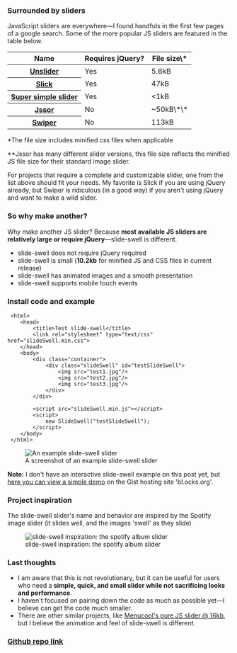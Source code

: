 <!-- Title: slide-swell -->
<!-- A good looking, small, pure JavaScript slider -->

<!--
Main Points
- The goal of this project is to create an aesthetic slider for desktop and mobile projects that are trying to avoid including jQuery as a dependency. 
- The slider supports click and touch events, and its appearance is modeled after the Spotify album slider.
-->

### Surrounded by sliders
JavaScript sliders are everywhere&mdash;I found handfuls in the first few pages of a google search. Some of the more popular JS sliders are featured in the table below.

<table class="table table-bordered">
  <thead class="thead-default">
    <tr>
      <th>Name</th>
      <th>Requires jQuery?</th>
      <th>File size\*</th>
    </tr>
  </thead>
  <tbody>
    <tr>
      <th scope="row"><a href="http://unslider.com/" target="_blank">Unslider</a></th>
      <td>Yes</td>
      <td>5.6kB</td>
    </tr>
    <tr>
      <th scope="row"><a href="http://kenwheeler.github.io/slick/" target="_blank">Slick</a></th>
      <td>Yes</td>
      <td>47kB</td>
    </tr>
    <tr>
      <th scope="row"><a href="http://supersimpleslider.com/" target="_blank">Super simple slider</a></th>
      <td>Yes</td>
      <td>&lt;1kB</td>
    </tr>
    <tr>
      <th scope="row"><a href="http://www.jssor.com/" target="_blank">Jssor</a></th>
      <td>No</td>
      <td>~50kB\*\*</td>
    </tr>
    <tr>
      <th scope="row"><a href="http://idangero.us/swiper/" target="_blank">Swiper</a></th>
      <td>No</td>
      <td>113kB</td>
    </tr>
  </tbody>
</table>

<p class="small">

\*The file size includes minified css files when applicable<br>

\*\*Jssor has many different slider versions, this file size reflects the minified JS file size for their standard image slider.

</p>

For projects that require a complete and customizable slider, one from the list above should fit your needs. My favorite is Slick if you are using jQuery already, but Swiper is ridiculous (in a good way) if you aren't using jQuery and want to make a wild slider.

### So why make another?

Why make another JS slider? Because **most available JS sliders are relatively large or require jQuery**&mdash;slide-swell is different.
 
 - slide-swell does not require jQuery required
 - slide-swell is small (**10.2kb** for minified JS and CSS files in current release)
 - slide-swell has animated images and a smooth presentation 
 - slide-swell supports mobile touch events
 
### Install code and example

     <html>
        <head>
            <title>Test slide-swell</title>
            <link rel="stylesheet" type="text/css" href="slideSwell.min.css">
        </head>
        <body>
            <div class="container">
                <div class="slideSwell" id="testSlideSwell">
                    <img src="test1.jpg"/>
                    <img src="test2.jpg"/>
                    <img src="test3.jpg"/>
                </div>
            </div>
    
            <script src="slideSwell.min.js"></script>
            <script>
                new SlideSwell("testSlideSwell");
            </script>
        </body>
     </html>
     
<figure class="figure">
  <img src="../assets/temp/images/5/slide-swell.jpg" class="figure-img img-fluid rounded no-touch" alt="An example slide-swell slider">
  <figcaption class="figure-caption">A screenshot of an example slide-swell slider</figcaption>
</figure>

<div class="alert alert-info" role="alert">
  <strong>Note:</strong> I don't have an interactive slide-swell example on this post yet, but <a href="http://bl.ocks.org/haydenwagner/c23f63ad4c94622b14fdab9a62075d0b" target="_blank">here you can view a simple demo</a> on the Gist hosting site 'bl.ocks.org'. 
</div>


### Project inspiration
The slide-swell slider's name and behavior are inspired by the Spotify image slider (it slides well, and the images 'swell' as they slide)

<figure class="figure">
  <img src="../assets/temp/images/5/spotify.jpg" class="figure-img img-fluid rounded" alt="slide-swell inspiration: the spotify album slider">
  <figcaption class="figure-caption">slide-swell inspiration: the spotify album slider</figcaption>
</figure>



### Last thoughts
- I am aware that this is not revolutionary, but it can be useful for users who need a **simple, quick, and small slider while not sacrificing looks and performance**.
- I haven't focused on pairing down the code as much as possible yet&mdash;I believe can get the code much smaller.
- There are other similar projects, like <a href='http://www.menucool.com/javascript-image-slider' target="_blank">Menucool's pure JS slider @ 16kb</a>, but I believe the animation and feel of slide-swell is different.

### <a href="https://github.com/haydenwagner/slide-swell" target="_blank">Github repo link</a>
 
 



